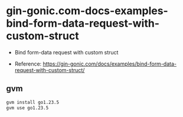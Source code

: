 # gin-gonic.com-docs-examples-bind-form-data-request-with-custom-struct

- Bind form-data request with custom struct

- Reference: https://gin-gonic.com/docs/examples/bind-form-data-request-with-custom-struct/

## gvm

```sh
gvm install go1.23.5
gvm use go1.23.5
```
